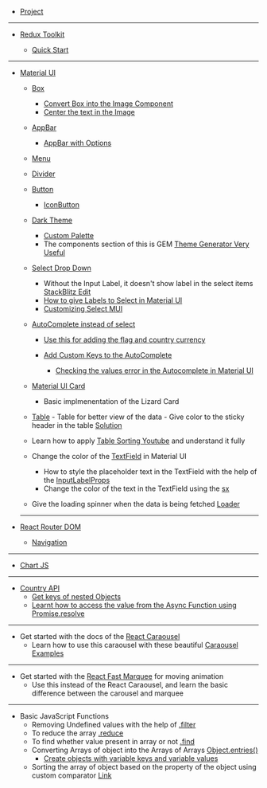 - [Project](https://www.youtube.com/watch?v=QA6oTpMZp84&list=PLKhlp2qtUcSa_rX7glmB7HyFsEOEQa0Uk)

<hr/>

- [Redux Toolkit](https://redux-toolkit.js.org/introduction/getting-started)

  - [Quick Start](https://redux-toolkit.js.org/tutorials/quick-start)

<hr/>

- [Material UI](https://mui.com/material-ui/react-autocomplete/)

  - [Box](https://mui.com/material-ui/react-box/)
    - [Convert Box into the Image Component](https://mui.com/system/basics/)
    - [Center the text in the Image](https://www.w3schools.com/howto/howto_css_image_text.asp)
  - [AppBar](https://mui.com/material-ui/react-app-bar/)
    - [AppBar with Options](https://mui.com/#responsive-app-bar-with-drawer)
  - [Menu](https://mui.com/material-ui/api/menu/)
  - [Divider](https://mui.com/material-ui/react-divider/#main-content)
  - [Button](https://mui.com/material-ui/react-button/#main-content)
    - [IconButton](https://mui.com/material-ui/react-button/#icon-button)
  - [Dark Theme](https://mui.com/material-ui/customization/dark-mode/#main-content)
    - [Custom Palette](https://mui.com/material-ui/customization/dark-mode/#dark-mode-with-a-custom-palette)
    - The components section of this is GEM [Theme Generator Very Useful](https://bareynol.github.io/mui-theme-creator/)
  - [Select Drop Down](https://mui.com/material-ui/react-select/)
    - Without the Input Label, it doesn't show label in the select items [StackBlitz Edit](https://mui.com/material-ui/react-select/#main-content)
    - [How to give Labels to Select in Material UI](https://mui.com/material-ui/react-select/#labels-and-helper-text)
    - [Customizing Select MUI](https://mui-treasury.com/styles/select/)
  - [AutoComplete instead of select](https://mui.com/material-ui/react-autocomplete/#main-content)

    - [Use this for adding the flag and country currency](https://mui.com/material-ui/react-autocomplete/#country-select)
    - [Add Custom Keys to the AutoComplete](https://stackoverflow.com/questions/69395945/how-can-i-add-unique-keys-to-react-mui-autocomplete-component)

      - [Checking the values error in the Autocomplete in Material UI](https://stackoverflow.com/questions/61947941/material-ui-autocomplete-warning-the-value-provided-to-autocomplete-is-invalid)

  - [Material UI Card](https://mui.com/material-ui/react-card/#main-content)

    - Basic implmenentation of the Lizard Card

  - [Table](https://mui.com/material-ui/react-table/#main-content) - Table for better view of the data - Give color to the sticky header in the table [Solution](https://codesandbox.io/s/material-demo-szz46?file=/demo.js)
  - Learn how to apply [Table Sorting Youtube](https://www.youtube.com/watch?v=sW6HEiNDJ_s) and understand it fully

  - Change the color of the [TextField](https://mui.com/material-ui/react-text-field/#color) in Material UI
    - How to style the placeholder text in the TextField with the help of the [InputLabelProps](https://stackoverflow.com/questions/47804380/styling-the-placeholder-in-a-textfield)
    - Change the color of the text in the TextField using the [sx](https://stackoverflow.com/questions/50228108/change-textfield-font-color-in-mui) 
  
  - Give the loading spinner when the data is being fetched [Loader](https://mui.com/material-ui/react-progress/#main-content)

  <hr/>

- [React Router DOM](httphttps://mui.com/material-ui/react-box/s://reactrouter.com/docs/en/v6/getting-started/overview)
  - [Navigation](https://reactrouter.com/docs/en/v6/getting-started/overview#navigation)

<hr>

- [Chart JS](https://www.chartjs.org/docs/latest/)

<hr>

- [Country API](https://restcountries.com/#api-endpoints-v3-all)
  - [Get keys of nested Objects](https://fedingo.com/how-to-get-nested-object-keys-in-javascript/#:~:text=You%20can%20access%20the%20nested,a%20list%20of%20its%20keys.)
  - [Learnt how to access the value from the Async Function using Promise.resolve](https://bobbyhadz.com/blog/javascript-access-value-of-promise)

<hr>

- Get started with the docs of the [React Caraousel](https://www.npmjs.com/package/react-responsive-carousel)
  - Learn how to use this caraousel with these beautiful [Caraousel Examples](https://react-responsive-carousel.js.org/storybook/index.html?path=/story/01-basic--base)

<hr>

- Get started with the [React Fast Marquee](https://www.react-fast-marquee.com/) for moving animation
  - Use this instead of the React Caraousel, and learn the basic difference between the carousel and marquee

<hr>

- Basic JavaScript Functions
  - Removing Undefined values with the help of [.filter](https://stackoverflow.com/questions/28607451/removing-undefined-values-from-array)
  - To reduce the array [.reduce](https://developer.mozilla.org/en-US/docs/Web/JavaScript/Reference/Global_Objects/Array/reduce)
  - To find whether value present in array or not [.find](https://developer.mozilla.org/en-US/docs/Web/JavaScript/Reference/Global_Objects/Array/find)
  - Converting Arrays of object into the Arrays of Arrays [Object.entries()](https://developer.mozilla.org/en-US/docs/Web/JavaScript/Reference/Global_Objects/Object/entries)
    - [Create objects with variable keys and variable values](<https://stackoverflow.com/questions/11508463/javascript-set-object-key-by-variable#:~:text=You%20need%20to%20make%20the,push(obj)%3B>)
  - Sorting the array of object based on the property of the object using custom comparator [Link](https://www.javascripttutorial.net/array/javascript-sort-an-array-of-objects/)
